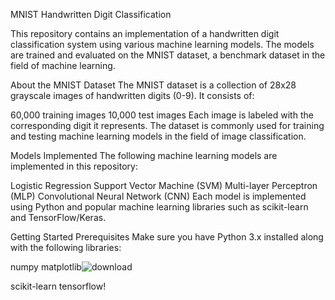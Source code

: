 MNIST Handwritten Digit Classification


This repository contains an implementation of a handwritten digit classification system using various machine learning models. The models are trained and evaluated on the MNIST dataset, a benchmark dataset in the field of machine learning.

About the MNIST Dataset
The MNIST dataset is a collection of 28x28 grayscale images of handwritten digits (0-9). It consists of:

60,000 training images
10,000 test images
Each image is labeled with the corresponding digit it represents. The dataset is commonly used for training and testing machine learning models in the field of image classification.

Models Implemented
The following machine learning models are implemented in this repository:

Logistic Regression
Support Vector Machine (SVM)
Multi-layer Perceptron (MLP)
Convolutional Neural Network (CNN)
Each model is implemented using Python and popular machine learning libraries such as scikit-learn and TensorFlow/Keras.

Getting Started
Prerequisites
Make sure you have Python 3.x installed along with the following libraries:

numpy
matplotlib![download](https://github.com/user-attachments/assets/d4ef862f-912f-4f7a-a8b9-57065f6086be)

scikit-learn
tensorflow!
